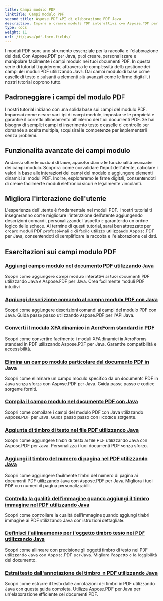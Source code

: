 ```yaml
---
title: Campi modulo PDF
linktitle: Campi modulo PDF
second_title: Aspose.PDF API di elaborazione PDF Java
description: Impara a creare moduli PDF interattivi con Aspose.PDF per Java. Tutorial completi per una manipolazione efficiente dei campi del modulo.
type: docs
weight: 11
url: /it/java/pdf-form-fields/
---
```


I moduli PDF sono uno strumento essenziale per la raccolta e l'elaborazione dei dati. Con Aspose.PDF per Java, puoi creare, personalizzare e manipolare facilmente i campi modulo nei tuoi documenti PDF. In questa serie di tutorial ti guideremo attraverso le complessità della gestione dei campi dei moduli PDF utilizzando Java. Dai campi modulo di base come caselle di testo e pulsanti a elementi più avanzati come le firme digitali, i nostri tutorial coprono tutto.

## Padroneggiare i campi del modulo PDF

I nostri tutorial iniziano con una solida base sui campi del modulo PDF. Imparerai come creare vari tipi di campi modulo, impostarne le proprietà e garantire il corretto allineamento all'interno dei tuoi documenti PDF. Se hai bisogno di semplici campi di inserimento testo o caselle di controllo per domande a scelta multipla, acquisirai le competenze per implementarli senza problemi.

## Funzionalità avanzate dei campi modulo

Andando oltre le nozioni di base, approfondiamo le funzionalità avanzate dei campi modulo. Scoprirai come convalidare l'input dell'utente, calcolare i valori in base alle interazioni dei campi del modulo e aggiungere elementi dinamici ai moduli PDF. Inoltre, esploreremo le firme digitali, consentendoti di creare facilmente moduli elettronici sicuri e legalmente vincolanti.

## Migliora l'interazione dell'utente

L'esperienza dell'utente è fondamentale nei moduli PDF. I nostri tutorial ti insegneranno come migliorare l'interazione dell'utente aggiungendo descrizioni comandi, personalizzando l'aspetto e garantendo un ordine logico delle schede. Al termine di questi tutorial, sarai ben attrezzato per creare moduli PDF professionali e di facile utilizzo utilizzando Aspose.PDF per Java, consentendoti di semplificare la raccolta e l'elaborazione dei dati.

## Esercitazioni sui campi modulo PDF
### [Aggiungi campo modulo nel documento PDF utilizzando Java](./add-form-field-in-pdf-document-using-java/)
Scopri come aggiungere campi modulo interattivi ai tuoi documenti PDF utilizzando Java e Aspose.PDF per Java. Crea facilmente moduli PDF intuitivi.
### [Aggiungi descrizione comando al campo modulo PDF con Java](./add-tooltip-to-pdf-form-field-with-java/)
Scopri come aggiungere descrizioni comandi ai campi del modulo PDF con Java. Guida passo passo utilizzando Aspose.PDF per l'API Java.
### [Converti il modulo XFA dinamico in AcroForm standard in PDF](./convert-dynamic-xfa-form-to-standard-acroform-in-pdf/)
Scopri come convertire facilmente i moduli XFA dinamici in AcroForms standard in PDF utilizzando Aspose.PDF per Java. Garantire compatibilità e accessibilità.
### [Elimina un campo modulo particolare dal documento PDF in Java](./delete-particular-form-field-from-pdf-document-in-java/)
Scopri come eliminare un campo modulo specifico da un documento PDF in Java senza sforzo con Aspose.PDF per Java. Guida passo passo e codice sorgente forniti.
### [Compila il campo modulo nel documento PDF con Java](./fill-form-field-in-pdf-document-with-java/)
Scopri come compilare i campi del modulo PDF con Java utilizzando Aspose.PDF per Java. Guida passo passo con il codice sorgente.
### [Aggiunta di timbro di testo nel file PDF utilizzando Java](./adding-text-stamp-in-pdf-file-using-java/)
Scopri come aggiungere timbri di testo ai file PDF utilizzando Java con Aspose.PDF per Java. Personalizza i tuoi documenti PDF senza sforzo.
### [Aggiungi il timbro del numero di pagina nel PDF utilizzando Java](./add-page-number-stamp-in-pdf-using-java/)
Scopri come aggiungere facilmente timbri del numero di pagina ai documenti PDF utilizzando Java con Aspose.PDF per Java. Migliora i tuoi PDF con numeri di pagina personalizzabili.
### [Controlla la qualità dell'immagine quando aggiungi il timbro immagine nel PDF utilizzando Java](./control-image-quality-when-adding-image-stamp-in-pdf-using-java/)
Scopri come controllare la qualità dell'immagine quando aggiungi timbri immagine ai PDF utilizzando Java con istruzioni dettagliate.
### [Definisci l'allineamento per l'oggetto timbro testo nel PDF utilizzando Java](./define-alignment-for-text-stamp-object-in-pdf-using-java/)
Scopri come allineare con precisione gli oggetti timbro di testo nei PDF utilizzando Java con Aspose.PDF per Java. Migliora l'aspetto e la leggibilità del documento.
### [Estrai testo dall'annotazione del timbro in PDF utilizzando Java](./extract-text-from-stamp-annotation-in-pdf-using-java/)
Scopri come estrarre il testo dalle annotazioni dei timbri in PDF utilizzando Java con questa guida completa. Utilizza Aspose.PDF per Java per un'elaborazione efficiente dei documenti PDF.